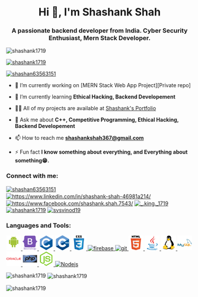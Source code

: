 <h1 align="center">Hi 👋, I'm Shashank Shah</h1>
<h3 align="center">A passionate backend developer from India. Cyber Security Enthusiast, Mern Stack Developer.</h3>

<p align="left"> <img src="https://komarev.com/ghpvc/?username=shashank1719&label=Profile%20views&color=0e75b6&style=flat" alt="shashank1719" /> </p>

<p align="left"> <a href="https://github.com/ryo-ma/github-profile-trophy"><img src="https://github-profile-trophy.vercel.app/?username=shashank1719" alt="shashank1719" /></a> </p>

<p align="left"> <a href="https://twitter.com/shashan63563151" target="blank"><img src="https://img.shields.io/twitter/follow/shashan63563151?logo=twitter&style=for-the-badge" alt="shashan63563151" /></a> </p>

- 🔭 I’m currently working on [MERN Stack Web App Project][Private repo]

- 🌱 I’m currently learning **Ethical Hacking, Backend Developement**

<!-- - 👯 I’m looking to collaborate on [MERN Stack Web App Project](#) -->

<!-- - 🤝 I’m looking for help with [MERN Stack Web App Project](#) -->

- 👨‍💻 All of my projects are available at [Shashank's Portfolio](https://20dcs116.wixsite.com/shashank-shah)

- 💬 Ask me about **C++, Competitive Programming, Ethical Hacking, Backend Developement**

- 📫 How to reach me **shashankshah367@gmail.com**

- ⚡ Fun fact **I know something about everything, and Everything about something😁.**

<h3 align="left">Connect with me:</h3>
<p align="left">
<a href="https://twitter.com/shashan63563151" target="blank"><img align="center" src="https://raw.githubusercontent.com/rahuldkjain/github-profile-readme-generator/master/src/images/icons/Social/twitter.svg" alt="shashan63563151" height="30" width="40" /></a>
<a href="https://linkedin.com/in/shashank-shah-46981a214" target="blank"><img align="center" src="https://raw.githubusercontent.com/rahuldkjain/github-profile-readme-generator/master/src/images/icons/Social/linked-in-alt.svg" alt="https://www.linkedin.com/in/shashank-shah-46981a214/" height="30" width="40" /></a>
<a href="https://fb.com/shashank.shah.7543/" target="blank"><img align="center" src="https://raw.githubusercontent.com/rahuldkjain/github-profile-readme-generator/master/src/images/icons/Social/facebook.svg" alt="https://www.facebook.com/shashank.shah.7543/" height="30" width="40" /></a>
<a href="https://instagram.com/_.king._1719" target="blank"><img align="center" src="https://raw.githubusercontent.com/rahuldkjain/github-profile-readme-generator/master/src/images/icons/Social/instagram.svg" alt="_.king._1719" height="30" width="40" /></a>
<a href="https://www.codechef.com/users/shashank1719" target="blank"><img align="center" src="https://cdn.jsdelivr.net/npm/simple-icons@3.1.0/icons/codechef.svg" alt="shashank1719" height="30" width="40" /></a>
<a href="https://www.hackerrank.com/svsvinod19" target="blank"><img align="center" src="https://raw.githubusercontent.com/rahuldkjain/github-profile-readme-generator/master/src/images/icons/Social/hackerrank.svg" alt="svsvinod19" height="30" width="40" /></a>
</p>

<h3 align="left">Languages and Tools:</h3>
<p align="left"> <a href="https://developer.android.com" target="_blank" rel="noreferrer"> <img src="https://raw.githubusercontent.com/devicons/devicon/master/icons/android/android-original-wordmark.svg" alt="android" width="40" height="40"/> </a> <a href="https://getbootstrap.com" target="_blank" rel="noreferrer"> <img src="https://raw.githubusercontent.com/devicons/devicon/master/icons/bootstrap/bootstrap-plain-wordmark.svg" alt="bootstrap" width="40" height="40"/> </a> <a href="https://www.cprogramming.com/" target="_blank" rel="noreferrer"> <img src="https://raw.githubusercontent.com/devicons/devicon/master/icons/c/c-original.svg" alt="c" width="40" height="40"/> </a> <a href="https://www.w3schools.com/cpp/" target="_blank" rel="noreferrer"> <img src="https://raw.githubusercontent.com/devicons/devicon/master/icons/cplusplus/cplusplus-original.svg" alt="cplusplus" width="40" height="40"/> </a> <a href="https://www.w3schools.com/css/" target="_blank" rel="noreferrer"> <img src="https://raw.githubusercontent.com/devicons/devicon/master/icons/css3/css3-original-wordmark.svg" alt="css3" width="40" height="40"/> </a> <a href="https://firebase.google.com/" target="_blank" rel="noreferrer"> <img src="https://www.vectorlogo.zone/logos/firebase/firebase-icon.svg" alt="firebase" width="40" height="40"/> </a> <a href="https://git-scm.com/" target="_blank" rel="noreferrer"> <img src="https://www.vectorlogo.zone/logos/git-scm/git-scm-icon.svg" alt="git" width="40" height="40"/> </a> <a href="https://www.w3.org/html/" target="_blank" rel="noreferrer"> <img src="https://raw.githubusercontent.com/devicons/devicon/master/icons/html5/html5-original-wordmark.svg" alt="html5" width="40" height="40"/> </a> <a href="https://www.java.com" target="_blank" rel="noreferrer"> <img src="https://raw.githubusercontent.com/devicons/devicon/master/icons/java/java-original.svg" alt="java" width="40" height="40"/> </a> <a href="https://www.linux.org/" target="_blank" rel="noreferrer"> <img src="https://raw.githubusercontent.com/devicons/devicon/master/icons/linux/linux-original.svg" alt="linux" width="40" height="40"/> </a> <a href="https://www.mysql.com/" target="_blank" rel="noreferrer"> <img src="https://raw.githubusercontent.com/devicons/devicon/master/icons/mysql/mysql-original-wordmark.svg" alt="mysql" width="40" height="40"/> </a> <a href="https://www.oracle.com/" target="_blank" rel="noreferrer"> <img src="https://raw.githubusercontent.com/devicons/devicon/master/icons/oracle/oracle-original.svg" alt="oracle" width="40" height="40"/> </a> <a href="https://www.php.net" target="_blank" rel="noreferrer"> <img src="https://raw.githubusercontent.com/devicons/devicon/master/icons/php/php-original.svg" alt="php" width="40" height="40"/> </a> <a href="https://nodejs.org/" target="_blank" rel="noreferrer"> <img src="https://raw.githubusercontent.com/devicons/devicon/master/icons/nodejs/nodejs-original.svg" alt="Nodejs" width="40" height="40"/> </a>
<a href="https://reactjs.org/" target="_blank" rel="noreferrer"> <img src="https://raw.githubusercontent.com/devicons/devicon/master/icons/nodejs/reactjs-original.svg" alt="Nodejs" width="40" height="40"/> </a>
</p>

<p><img align="left" src="https://github-readme-stats.vercel.app/api/top-langs?username=shashank1719&show_icons=true&locale=en&layout=compact" alt="shashank1719" /></p>

<p>&nbsp;<img align="center" src="https://github-readme-stats.vercel.app/api?username=shashank1719&show_icons=true&locale=en" alt="shashank1719" /></p>

<p><img align="center" src="https://github-readme-streak-stats.herokuapp.com/?user=shashank1719&" alt="shashank1719" /></p>
